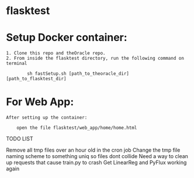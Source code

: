 # flasktest

# Setup Docker container:
    1. Clone this repo and theOracle repo. 
    2. From inside the flasktest directory, run the following command on terminal

            sh fastSetup.sh [path_to_theoracle_dir] [path_to_flasktest_dir]

# For Web App:
    After setting up the container:

        open the file flasktest/web_app/home/home.html


<!-- 
```
docker build -t flask-tutorial:latest .
```

```
docker stop predictapi
docker rm predictapi
docker run -i -p 5000:5000 \
    --init \
    --name predictapi  \
    -v /Users/mielliot/Dropbox/mmac/gitent/theoracle:/app/src \
    -v /Users/mielliot/Dropbox/mmac/gitent/flasktest/app:/app/app \
    -v /Users/mielliot/Dropbox/mmac/gitent/flasktest/data:/app/data \
    -v /Users/mielliot/Dropbox/mmac/gitent/flasktest/scripts:/app/scripts \
    -v /Users/mielliot/Dropbox/mmac/gitent/flasktest/conf:/var/conf \
    -d flask-tutorial
```

```
docker exec -it predictapi bash
```


```
buildRunCheck.sh - Build the docker image, run it and check that it's running with 'docker ps'
```

```
POST command with curl:

curl -X POST -F "file=@/path/to/file" localhost:5000
``` -->


TODO LIST

Remove all tmp files over an hour old in the cron job
Change the tmp file naming scheme to something uniq so files dont collide
Need a way to clean up requests that cause train.py to crash
Get LinearReg and PyFlux working again
